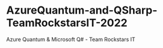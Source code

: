 # AzureQuantum-and-QSharp-TeamRockstarsIT-2022
Azure Quantum &amp; Microsoft Q# - Team Rockstars IT
